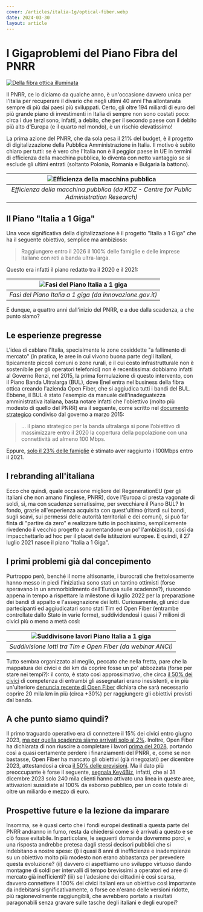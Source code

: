 ```yaml
---
cover: /articles/italia-1g/optical-fiber.webp
date: 2024-03-30
layout: article
---
```


# I Gigaproblemi del Piano Fibra del PNRR

[![Della fibra ottica illuminata](/articles/italia-1g/optical-fiber.webp)](#i-gigaproblemi-del-piano-fibra-del-pnrr)


Il PNRR, ce lo diciamo da qualche anno, è un'occasione davvero unica per l'Italia per recuperare il divario che negli ultimi 40 anni l'ha allontanata sempre di più dai paesi più sviluppati.
Certo, gli oltre 194 miliardi di euro del più grande piano di investimenti in Italia di sempre non sono costati poco: circa i due terzi sono, infatti, a debito, che per il secondo paese con il debito più alto d'Europa (e il quarto nel mondo), è un rischio elevatissimo! 

La prima azione del PNRR, che da sola pesa il 21% del budget, è il progetto di digitalizzazione della Pubblica Amministrazione in Italia. Il motivo è subito chiaro per tutti: se è vero che l'Italia non è il peggior paese in UE in termini di efficienza della macchina pubblica, lo diventa con netto vantaggio se si esclude gli ultimi entrati (soltanto Polonia, Romania e Bulgaria la battono).

| ![Efficienza della macchina pubblica](/articles/italia-1g/government_effectiveness.png) | 
|:--:| 
| *Efficienza della macchina pubblica (da KDZ - Centre for Public Administration Research)* |

## Il Piano "Italia a 1 Giga"
Una voce significativa della digitalizzazione è il progetto "Italia a 1 Giga" che ha il seguente obiettivo, semplice ma ambizioso:

> Raggiungere entro il 2026 il 100% delle famiglie e delle imprese italiane con reti a banda ultra-larga.

Questo era infatti il piano redatto tra il 2020 e il 2021:

| ![Fasi del Piano Italia a 1 giga](/articles/italia-1g/piano-reti-ultraveloci.jpeg) |
|:--:| 
| *Fasi del Piano Italia a 1 giga (da innovazione.gov.it)* |


E dunque, a quattro anni dall'inizio del PNRR, e a due dalla scadenza, a che punto siamo?

## Le esperienze pregresse
L'idea di cablare l'Italia, specialmente le zone cosiddette "a fallimento di mercato" (in pratica, le aree in cui vivono buona parte degli italiani, tipicamente piccoli comuni o zone rurali, e il cui costo infrastrutturale non è sostenibile per gli operatori telefonici) non è recentissima: dobbiamo infatti al Governo Renzi, nel 2015, la prima formulazione di questo intervento, con il Piano Banda Ultralarga (BUL), dove Enel entra nel business della fibra ottica creando l'azienda Open Fiber, che si aggiudica tutti i bandi del BUL.
Ebbene, il BUL è stato l'esempio da manuale dell'inadeguatezza amministrativa italiana, basta notare infatti che l'obiettivo (molto più modesto di quello del PNRR) era il seguente, come scritto nel [documento strategico](https://presidenza.governo.it/governoinforma/documenti/piano_banda_ultra_larga.pdf) condiviso dal governo a marzo 2015:
>  ... il piano strategico per la banda ultralarga si pone l’obiettivo di massimizzare entro il 2020 la copertura della popolazione con una connettività ad almeno 100 Mbps.

Eppure, [solo il 23% delle famiglie](https://www.corrierecomunicazioni.it/telco/banda-ultralarga/ultrabroadband-a-rischio-fallimento-il-piano-bul-100-mb-solo-nel-23-delle-famiglie-nel-2021/) è stimato aver raggiunto i 100Mbps entro il 2021.

## I rebranding all'italiana
Ecco che quindi, quale occasione migliore del RegenerationEU (per gli italiani che non amano l'inglese, PNRR), dove l'Europa ci presta vagonate di soldi, sì, ma con scadenze serratissime, per svecchiare il Piano BUL?
In fondo, grazie all'esperienza acquisita con quest'ultimo (ritardi sui bandi, sugli scavi, sui permessi delle autorità territoriali e dei comuni), si può far finta di "partire da zero" e realizzare tutto in pochissimo, semplicemente rivedendo il vecchio progetto e aumentandone un po' l'ambiziosità, così da impacchettarlo ad hoc per il placet delle istituzioni europee.
E quindi, il 27 luglio 2021 nasce il piano "Italia a 1 Giga".

## I primi problemi già dal concepimento
Purtroppo però, benché il nome altisonante, i burocrati che frettolosamente hanno messo in piedi l'iniziativa sono stati un tantino ottimisti (forse speravano in un ammorbidimento dell'Europa sulle scadenze?), riuscendo appena in tempo a rispettare la milestone di luglio 2022 per la preparazione dei bandi di appalto e l'assegnazione dei lotti. Curiosamente, gli unici due partecipanti ed aggiudicatari sono stati Tim ed Open Fiber (entrambe controllate dallo Stato in varie forme), suddividendosi i quasi 7 milioni di civici più o meno a metà così:

| ![Suddivisone lavori Piano Italia a 1 giga](/articles/italia-1g/suddivisione-bandi.png) |
|:--:| 
| *Suddivisione lotti tra Tim e Open Fiber (da webinar ANCI)* |

Tutto sembra organizzato al meglio, peccato che nella fretta, pare che la mappatura dei civici e dei km da coprire fosse un po' abbozzata (forse per stare nei tempi?): il conto, è stato così approssimativo, che circa [il 50% dei civici](https://www.cgil.it/ci-occupiamo-di/sistemi-integrati-di-telecomunicazione/cgil-e-slc-cgil-su-ritardi-infrastrutturazione-open-fiber-c04n6owk) di competenza di entrambi gli assegnatari erano inesistenti, e in più un'ulteriore [denuncia recente di Open Fiber](https://www.corrierecomunicazioni.it/telco/banda-ultralarga/banda-ultralarga-scatta-lallarme-aree-grigie-la-mappatura-non-corrisponde-a-realta/) dichiara che sarà necessario coprire 20 mila km in più (circa +30%) per raggiungere gli obiettivi previsti dal bando.

## A che punto siamo quindi?

Il primo traguardo operativo era di connettere il 15% dei civici entro giugno 2023, [ma per quella scadenza siamo arrivati solo al 2%](https://www.corriere.it/economia/aziende/23_giugno_24/banda-larga-tutti-ritardi-pnrr-piano-italia-1-giga-fermo-sotto-2percento-a41f4992-128b-11ee-9975-a381d24ea7b4.shtml). Inoltre, Open Fiber ha dichiarata di non riuscire a completare i lavori [prima del 2028](https://www.startmag.it/economia/tutti-gli-affanni-di-open-fiber/), portando così a quasi certamente perdere i finanziamenti del PNRR, e, come se non bastasse, Open Fiber ha mancato gli obiettivi (già rinegoziati) per dicembre 2023, attestandosi a circa [il 50% delle previsioni](https://www.key4biz.it/open-fiber-si-ritira-dalle-aree-grigie/479003/).
Ma il dato più preoccupante è forse il seguente, [segnala Key4Biz](https://www.key4biz.it/banda-ultralarga-zingaretti-a-urso-e-giorgetti-fare-chiarezza-sui-ritardi-di-open-fiber/484413/), infatti, che al 31 dicembre 2023 solo 240 mila clienti hanno attivato una linea in queste aree, attivazioni sussidiate al 100% da esborso pubblico, per un costo totale di oltre un miliardo e mezzo di euro.


## Prospettive future e la lezione da imparare
Insomma, se è quasi certo che i fondi europei destinati a questa parte del PNRR andranno in fumo, resta da chiedersi come si è arrivati a questo e se ciò fosse evitabile. In particolare, le seguenti domande dovremmo porci, e una risposta andrebbe pretesa dagli stessi decisori pubblici che si indebitano a nostre spese: (i) i quasi 8 anni di inefficienze e inadempienze su un obiettivo molto più modesto non erano abbastanza per prevedere questa evoluzione? (ii) davvero ci aspettiamo uno sviluppo virtuoso dando montagne di soldi per intervalli di tempo brevissimi a operatori ed aree di mercato già inefficienti? (iii) se l'adesione dei cittadini è così scarsa, davvero connettere il 100% dei civici italiani era un obiettivo così importante da indebitarsi significativamente, o forse ce n'erano delle versioni ridotte, più ragionevolmente raggiungibili, che avrebbero portato a risultati paragonabili senza gravare sulle tasche degli italiani e degli europei?